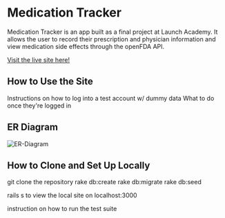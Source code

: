 # Medication Tracker

Medication Tracker is an app built as a final project at Launch Academy. It allows the user to record their prescription and physician
information and view medication side effects through the openFDA API.

[Visit the live site here!](http://medication-tracker.herokuapp.com)

## How to Use the Site

Instructions on how to log into a test account w/ dummy data
What to do once they're logged in

## ER Diagram

![ER-Diagram](http://i.imgur.com/oqPpggM.png?1)

## How to Clone and Set Up Locally

git clone the repository
rake db:create
rake db:migrate
rake db:seed

rails s to view the local site on localhost:3000

instruction on how to run the test suite
